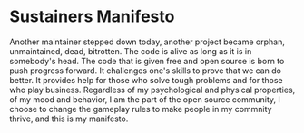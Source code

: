 # Sustainers Manifesto

Another maintainer stepped down today, another project became orphan, unmaintained, dead, bitrotten. The code is alive as long as it is in somebody's head. The code that is given free and open source is born to push progress forward. It challenges one's skills to prove that we can do better. It provides help for those who solve tough problems and for those who play business. Regardless of my psychological and physical properties, of my mood and behavior, I am the part of the open source community, I choose to change the gameplay rules to make people in my commnity thrive, and this is my manifesto.
